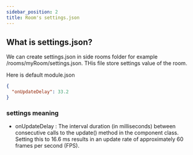 ```yaml
---
sidebar_position: 2
title: Room's settings.json
---
```


## What is settings.json?

We can create settings.json in side rooms folder for example /rooms/myRoom/settings.json. THis file store settings value of the room.

Here is default module.json

```json title="settings.json"
{
  "onUpdateDelay": 33.2
}
```

### settings meaning

- onUpdateDelay : The interval duration (in milliseconds) between consecutive calls to the update() method in the component class. Setting this to 16.6 ms results in an update rate of approximately 60 frames per second (FPS).
